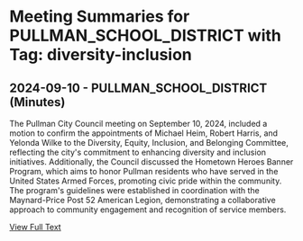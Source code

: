 # Meeting Summaries for PULLMAN_SCHOOL_DISTRICT with Tag: diversity-inclusion

## 2024-09-10 - PULLMAN_SCHOOL_DISTRICT (Minutes)

The Pullman City Council meeting on September 10, 2024, included a motion to confirm the appointments of Michael Heim, Robert Harris, and Yelonda Wilke to the Diversity, Equity, Inclusion, and Belonging Committee, reflecting the city's commitment to enhancing diversity and inclusion initiatives. Additionally, the Council discussed the Hometown Heroes Banner Program, which aims to honor Pullman residents who have served in the United States Armed Forces, promoting civic pride within the community. The program's guidelines were established in coordination with the Maynard-Price Post 52 American Legion, demonstrating a collaborative approach to community engagement and recognition of service members.

[View Full Text](https://raw.githubusercontent.com/VoronoiPerspectives/WashingtonStateSchoolBoardExplorer/refs/heads/main/data/countries/usa/states/wa/counties/whitman/school_boards/pullman_school_district/2024/2024-09-10-council-minutes.txt)

